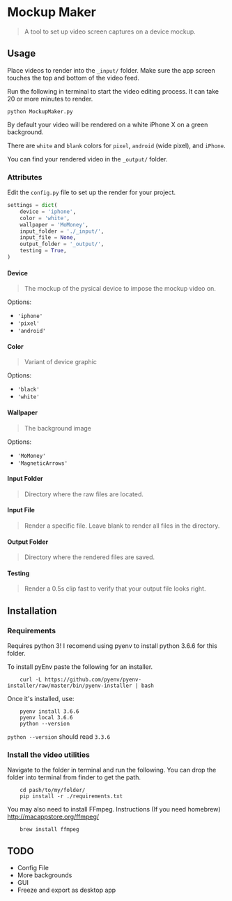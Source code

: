 # Mockup Maker

> A tool to set up video screen captures on a device mockup.

## Usage

Place videos to render into the `_input/` folder. Make sure the app screen touches the top and bottom of the video feed.

Run the following in terminal to start the video editing process. It can take 20 or more minutes to render.

```
python MockupMaker.py
```

By default your video will be rendered on a white iPhone X on a green background.

There are `white` and `blank` colors for `pixel`, `android` (wide pixel), and `iPhone`.

You can find your rendered video in the `_output/` folder.

### Attributes

Edit the `config.py` file to set up the render for your project.

```python
settings = dict(
    device = 'iphone',
    color = 'white',
    wallpaper = 'MoMoney',
    input_folder = './_input/',
    input_file = None,
    output_folder = '_output/',
    testing = True,
)
```

#### Device

> The mockup of the pysical device to impose the mockup video on.

Options:
- `'iphone'`
- `'pixel'`
- `'android'`

#### Color

> Variant of device graphic

Options:
- `'black'`
- `'white'`

#### Wallpaper

> The background image

Options:
- `'MoMoney'`
- `'MagneticArrows'`

#### Input Folder

> Directory where the raw files are located.

#### Input File

> Render a specific file. Leave blank to render all files in the directory.

#### Output Folder

> Directory where the rendered files are saved.

#### Testing

> Render a 0.5s clip fast to verify that your output file looks right.


## Installation

### Requirements

Requires python 3! I recomend using pyenv to install python 3.6.6 for this folder.

To install pyEnv paste the following for an installer.

```
    curl -L https://github.com/pyenv/pyenv-installer/raw/master/bin/pyenv-installer | bash
```

Once it's installed, use:

```
    pyenv install 3.6.6
    pyenv local 3.6.6
    python --version
```

`python --version` should read `3.3.6`

### Install the video utilities

Navigate to the folder in terminal and run the following. You can drop the folder into terminal from finder to get the path.

```
    cd pash/to/my/folder/
    pip install -r ./requirements.txt
```

You may also need to install FFmpeg. Instructions (If you need homebrew) http://macappstore.org/ffmpeg/

```
    brew install ffmpeg
```

## TODO

- Config File
- More backgrounds
- GUI
- Freeze and export as desktop app